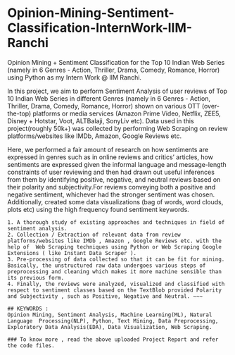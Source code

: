# Opinion-Mining-Sentiment-Classification-InternWork-IIM-Ranchi
Opinion Mining + Sentiment Classification for the Top 10 Indian Web Series (namely in 6 Genres - Action, Thriller, Drama, Comedy, Romance, Horror) using Python as my Intern Work @ IIM Ranchi.

In this project, we aim to perform Sentiment Analysis of user reviews of Top 10 Indian Web Series in different Genres (namely in 6 Genres - Action, Thriller, Drama, Comedy, Romance, Horror) shown on various OTT (over-the-top) platforms or media services (Amazon Prime Video,  Netflix,  ZEE5, Disney + Hotstar,  Voot,  ALTBalaji,  SonyLiv etc). 
Data used in this project(roughly 50k+) was collected by performing Web Scraping on review platforms/websites like IMDb,  Amazon, Google Reviews etc.

Here, we performed a fair amount of research on how sentiments are expressed in genres such as in online reviews and critics’ articles, how sentiments are expressed given the informal language and message-length constraints of user reviewing and then had drawn out useful inferences from them by identifying positive, negative, and neutral reviews based on their polarity and subjectivity.For reviews conveying both a positive and negative sentiment, whichever had the stronger sentiment was chosen.  Additionally, created some data visualizations (bag of words, word clouds, plots etc) using the high frequency found sentiment keywords.

~~~ ## Work Flow / Methodology used :
1. A thorough study of existing approaches and techniques in field of sentiment analysis.
2. Collection / Extraction of relevant data from review platforms/websites like IMDb , Amazon , Google Reviews etc. with the help of  Web Scraping techniques using Python or Web Scraping Google Extensions ( like Instant Data Scraper ).
3. Pre-processing of data collected so that it can be fit for mining. Basically, the unstructured raw data undergoes various steps of preprocessing and cleaning which makes it more machine sensible than its previous form.
4. Finally, the reviews were analyzed, visualized and classified with respect to sentiment classes based on the TextBlob provided Polarity and Subjectivity , such as Positive, Negative and Neutral. ~~~

## KEYWORDS :
Opinion Mining, Sentiment Analysis, Machine Learning(ML), Natural Language  Processing(NLP), Python, Text Mining, Data Preprocessing, Exploratory Data Analysis(EDA), Data Visualization, Web Scraping.

### To know more , read the above uploaded Project Report and refer the code files.

